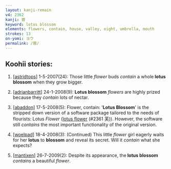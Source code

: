 ```yaml
---
layout: kanji-remain
v4: 2362
kanji: 蓉
keyword: lotus blossom
elements: flowers, contain, house, valley, eight, umbrella, mouth
strokes: 13
on-yomi: ヨウ
permalink: /蓉/
---
```


## Koohii stories: 

1) [<a href="http://kanji.koohii.com/profile/astridtops">astridtops</a>] 1-5-2007(24): Those little <em>flower</em> buds <em>contain</em> a whole<strong> lotus blossom</strong> when they grow bigger.

2) [<a href="http://kanji.koohii.com/profile/adrianbarritt">adrianbarritt</a>] 24-1-2008(9): <strong>Lotus blossom</strong> <em>flowers</em> are highly prized because they <em>contain</em> lots of nectar.

3) [<a href="http://kanji.koohii.com/profile/abaddon">abaddon</a>] 17-5-2008(5): Flower, contain: &#039;<strong>Lotus Blossom</strong>&#039; is the stripped down version of a software package tailored to the needs of flourists: Lotus <em>Flower</em> (<a href="../v4/2361.html">lotus flower</a> (#2361 芙)). However, the software still <em>contains</em> the most important functionality of the original version.

4) [<a href="http://kanji.koohii.com/profile/woelpad">woelpad</a>] 18-4-2008(3): (Continued) This little <em>flower</em> girl eagerly waits for her <strong>lotus</strong> to <strong>blossom</strong> and reveal its secret. Will it <em>contain</em> what she expects?

5) [<a href="http://kanji.koohii.com/profile/mantixen">mantixen</a>] 26-7-2009(2): Despite its appearance, the<strong> lotus blossom</strong> <em>contains</em> a beautiful <em>flower</em>.

